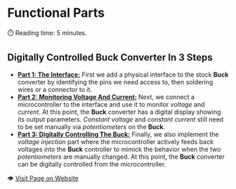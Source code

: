 # Functional Parts
:stopwatch: Reading time: 5 minutes.

## Digitally Controlled Buck Converter In 3 Steps

* **[Part 1: The Interface:](1_buck_interface.md)** First we add a physical interface to the stock **Buck** converter by identifying the pins we need access to, then soldering wires or a connector to it.
* **[Part 2: Monitoring Voltage And Current:](2_monitoring_voltage_and_current.md)** Next, we connect a microcontroller to the interface and use it to monitor *voltage* and *current*. At this point, the **Buck** converter has a digital display showing its output parameters. *Constant voltage* and *constant current* still need to be set manually via *potentiometers* on the **Buck**.
* **[Part 3: Digitally Controlling The Buck:](3_injecting_voltage.md)** Finally, we also implement the *voltage injection* part where the microcontroller actively feeds back voltages into the **Buck** controller to mimick the behavior when the two *potentiometers* are manually changed. At this point, the **Buck** converter can be digitally controlled from the microcontroller.

:eye:&nbsp;[Visit Page on Website](https://powershell.one/doneland_test/projects/programmable%20buck%20converter/via%20voltage%20injection/1%20functional%20parts?643156020426240854)
